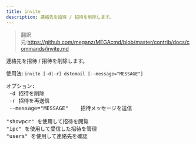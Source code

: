 ```yaml
---
title: invite
description: 連絡先を招待 / 招待を削除します。
---
```


>翻訳元:https://github.com/meganz/MEGAcmd/blob/master/contrib/docs/commands/invite.md

連絡先を招待 / 招待を削除します。

使用法: `invite [-d|-r] dstemail [--message="MESSAGE"]`
<pre>
オプション:
 -d	招待を削除
 -r	招待を再送信
 --message="MESSAGE"	招待メッセージを送信

"showpcr" を使用して招待を閲覧
"ipc" を使用して受信した招待を管理
"users" を使用して連絡先を確認
</pre>
